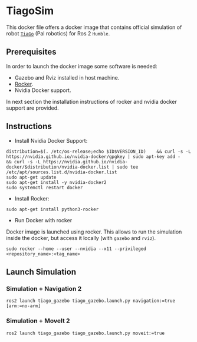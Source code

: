 # TiagoSim

This docker file offers a docker image that contains official simulation of robot [`TiaGo`](#https://github.com/pal-robotics/tiago_simulation/tree/humble-devel) (Pal robotics) for Ros 2 `Humble`.

## Prerequisites

In order to launch the docker image some software is needed:

- Gazebo and Rviz installed in host machine.
- [Rocker](#https://github.com/osrf/rocker).
- Nvidia Docker support.

In next section the installation instructions of rocker and nvidia docker support are provided.

## Instructions

- Install Nvidia Docker Support:

```
distribution=$(. /etc/os-release;echo $ID$VERSION_ID)    && curl -s -L https://nvidia.github.io/nvidia-docker/gpgkey | sudo apt-key add -    && curl -s -L https://nvidia.github.io/nvidia-docker/$distribution/nvidia-docker.list | sudo tee /etc/apt/sources.list.d/nvidia-docker.list
sudo apt-get update
sudo apt-get install -y nvidia-docker2
sudo systemctl restart docker
```

- Install Rocker:

```
sudo apt-get install python3-rocker
```

- Run Docker with rocker

Docker image is launched using rocker. This allows to run the simulation inside the docker, but access it locally  (with `gazebo` and `rviz`).

```
sudo rocker --home --user --nvidia --x11 --privileged <repository_name>:<tag_name>
```

## Launch Simulation

### Simulation + Navigation 2

```
ros2 launch tiago_gazebo tiago_gazebo.launch.py navigation:=true [arm:=no-arm]
```

### Simulation + MoveIt 2

```
ros2 launch tiago_gazebo tiago_gazebo.launch.py moveit:=true
```



